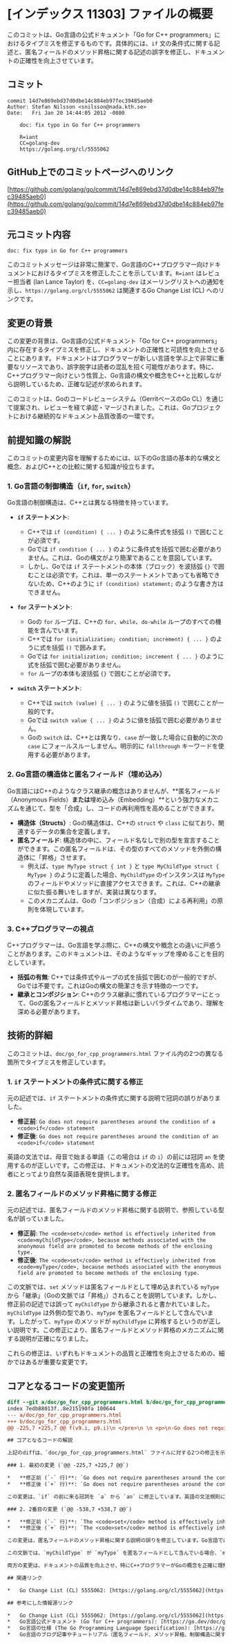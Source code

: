 # [インデックス 11303] ファイルの概要

このコミットは、Go言語の公式ドキュメント「Go for C++ programmers」におけるタイプミスを修正するものです。具体的には、`if` 文の条件式に関する記述と、匿名フィールドのメソッド昇格に関する記述の誤字を修正し、ドキュメントの正確性を向上させています。

## コミット

```
commit 14d7e869ebd37d0dbe14c884eb97fec39485aeb0
Author: Stefan Nilsson <snilsson@nada.kth.se>
Date:   Fri Jan 20 14:44:05 2012 -0800

    doc: fix typo in Go for C++ programmers

    R=iant
    CC=golang-dev
    https://golang.org/cl/5555062
```

## GitHub上でのコミットページへのリンク

[https://github.com/golang/go/commit/14d7e869ebd37d0dbe14c884eb97fec39485aeb0](https://github.com/golang/go/commit/14d7e869ebd37d0dbe14c884eb97fec39485aeb0)

## 元コミット内容

`doc: fix typo in Go for C++ programmers`

このコミットメッセージは非常に簡潔で、Go言語のC++プログラマー向けドキュメントにおけるタイプミスを修正したことを示しています。`R=iant` はレビュー担当者 (Ian Lance Taylor) を、`CC=golang-dev` はメーリングリストへの通知を示し、`https://golang.org/cl/5555062` は関連するGo Change List (CL) へのリンクです。

## 変更の背景

この変更の背景は、Go言語の公式ドキュメント「Go for C++ programmers」内に存在するタイプミスを修正し、ドキュメントの正確性と可読性を向上させることにあります。ドキュメントはプログラマーが新しい言語を学ぶ上で非常に重要なリソースであり、誤字脱字は読者の混乱を招く可能性があります。特に、C++プログラマー向けという性質上、Go言語の構文や概念をC++と比較しながら説明しているため、正確な記述が求められます。

このコミットは、Goのコードレビューシステム（GerritベースのGo CL）を通じて提案され、レビューを経て承認・マージされました。これは、Goプロジェクトにおける継続的なドキュメント品質改善の一環です。

## 前提知識の解説

このコミットの変更内容を理解するためには、以下のGo言語の基本的な構文と概念、およびC++との比較に関する知識が役立ちます。

### 1. Go言語の制御構造（`if`, `for`, `switch`）

Go言語の制御構造は、C++とは異なる特徴を持っています。

*   **`if` ステートメント**:
    *   C++では `if (condition) { ... }` のように条件式を括弧 `()` で囲むことが必須です。
    *   Goでは `if condition { ... }` のように条件式を括弧で囲む必要がありません。これは、Goの構文がより簡潔であることを意図しています。
    *   しかし、Goでは `if` ステートメントの本体（ブロック）を波括弧 `{}` で囲むことは必須です。これは、単一のステートメントであっても省略できないため、C++のように `if (condition) statement;` のような書き方はできません。

*   **`for` ステートメント**:
    *   Goの `for` ループは、C++の `for`、`while`、`do-while` ループのすべての機能を含んでいます。
    *   C++では `for (initialization; condition; increment) { ... }` のように式を括弧 `()` で囲みます。
    *   Goでは `for initialization; condition; increment { ... }` のように式を括弧で囲む必要がありません。
    *   `for` ループの本体も波括弧 `{}` で囲むことが必須です。

*   **`switch` ステートメント**:
    *   C++では `switch (value) { ... }` のように値を括弧 `()` で囲むことが一般的です。
    *   Goでは `switch value { ... }` のように値を括弧で囲む必要がありません。
    *   Goの `switch` は、C++とは異なり、`case` が一致した場合に自動的に次の `case` にフォールスルーしません。明示的に `fallthrough` キーワードを使用する必要があります。

### 2. Go言語の構造体と匿名フィールド（埋め込み）

Go言語にはC++のようなクラス継承の概念はありませんが、**匿名フィールド（Anonymous Fields）**または**埋め込み（Embedding）**という強力なメカニズムを通じて、型を「合成」し、コードの再利用性を高めることができます。

*   **構造体（Structs）**: Goの構造体は、C++の `struct` や `class` に似ており、関連するデータの集合を定義します。
*   **匿名フィールド**: 構造体の中に、フィールド名なしで別の型を宣言することができます。この匿名フィールドは、その型のすべてのメソッドを外側の構造体に「昇格」させます。
    *   例えば、`type MyType struct { int }` と `type MyChildType struct { MyType }` のように定義した場合、`MyChildType` のインスタンスは `MyType` のフィールドやメソッドに直接アクセスできます。これは、C++の継承に似た振る舞いをしますが、実装は異なります。
    *   このメカニズムは、Goの「コンポジション（合成）による再利用」の原則を体現しています。

### 3. C++プログラマーの視点

C++プログラマーは、Go言語を学ぶ際に、C++の構文や概念との違いに戸惑うことがあります。このドキュメントは、そのようなギャップを埋めることを目的としています。

*   **括弧の有無**: C++では条件式やループの式を括弧で囲むのが一般的ですが、Goでは不要です。これはGoの構文の簡潔さを示す特徴の一つです。
*   **継承とコンポジション**: C++のクラス継承に慣れているプログラマーにとって、Goの匿名フィールドとメソッド昇格は新しいパラダイムであり、理解を深める必要があります。

## 技術的詳細

このコミットは、`doc/go_for_cpp_programmers.html` ファイル内の2つの異なる箇所でタイプミスを修正しています。

### 1. `if` ステートメントの条件式に関する修正

元の記述では、`if` ステートメントの条件式に関する説明で冠詞の誤りがありました。

*   **修正前**: `Go does not require parentheses around the condition of a <code>if</code> statement`
*   **修正後**: `Go does not require parentheses around the condition of an <code>if</code> statement`

英語の文法では、母音で始まる単語（この場合は `if` の `i`）の前には冠詞 `an` を使用するのが正しいです。この修正は、ドキュメントの文法的な正確性を高め、読者にとってより自然な英語表現を提供します。

### 2. 匿名フィールドのメソッド昇格に関する修正

元の記述では、匿名フィールドのメソッド昇格に関する説明で、参照している型名が誤っていました。

*   **修正前**: `The <code>set</code> method is effectively inherited from <code>myChildType</code>, because methods associated with the anonymous field are promoted to become methods of the enclosing type.`
*   **修正後**: `The <code>set</code> method is effectively inherited from <code>myType</code>, because methods associated with the anonymous field are promoted to become methods of the enclosing type.`

この文脈では、`set` メソッドは匿名フィールドとして埋め込まれている `myType` から「継承」（Goの文脈では「昇格」）されることを説明しています。しかし、修正前の記述では誤って `myChildType` から継承されると書かれていました。`myChildType` は外側の型であり、`myType` を匿名フィールドとして含んでいます。したがって、`myType` のメソッドが `myChildType` に昇格するというのが正しい説明です。この修正により、匿名フィールドとメソッド昇格のメカニズムに関する説明が正確になりました。

これらの修正は、いずれもドキュメントの品質と正確性を向上させるための、細かではあるが重要な変更です。

## コアとなるコードの変更箇所

```diff
diff --git a/doc/go_for_cpp_programmers.html b/doc/go_for_cpp_programmers.html
index 7edb88013f..8e215190fa 100644
--- a/doc/go_for_cpp_programmers.html
+++ b/doc/go_for_cpp_programmers.html
@@ -225,7 +225,7 @@ f(v9.i, p9.i)\n </pre>\n \n <p>\n-Go does not require parentheses around the condition of a <code>if</code>\n+Go does not require parentheses around the condition of an <code>if</code>\n statement, or the expressions of a <code>for</code> statement, or the value of a\n <code>switch</code> statement.  On the other hand, it does require curly braces\n around the body of an <code>if</code> or <code>for</code> statement.\n@@ -538,7 +538,7 @@ func f2() {\n \n <p>\n The <code>set</code> method is effectively inherited from\n-<code>myChildType</code>, because\n+<code>myType</code>, because\n methods associated with the anonymous field are promoted to become methods\n of the enclosing type.  In this case, because <code>myChildType</code> has an\n anonymous field of type <code>myType</code>, the methods of\n```

## コアとなるコードの解説

上記のdiffは、`doc/go_for_cpp_programmers.html` ファイルに対する2つの修正を示しています。

### 1. 最初の変更 (`@@ -225,7 +225,7 @@`)

*   **修正前 (`-` 行)**: `Go does not require parentheses around the condition of a <code>if</code>`
*   **修正後 (`+` 行)**: `Go does not require parentheses around the condition of an <code>if</code>`

この変更は、`if` の前に来る冠詞を `a` から `an` に修正しています。英語の文法規則に従い、母音で始まる単語（`if`）の前には `an` を使用するのが正しいです。これは純粋に文法的な修正であり、ドキュメントの読みやすさと正確性を向上させます。

### 2. 2番目の変更 (`@@ -538,7 +538,7 @@`)

*   **修正前 (`-` 行)**: `The <code>set</code> method is effectively inherited from <code>myChildType</code>, because`
*   **修正後 (`+` 行)**: `The <code>set</code> method is effectively inherited from <code>myType</code>, because`

この変更は、匿名フィールドのメソッド昇格に関する説明の誤りを修正しています。Go言語では、構造体に匿名フィールドとして別の型を埋め込むと、その埋め込まれた型のメソッドが外側の構造体に「昇格」し、あたかも外側の構造体のメソッドであるかのように呼び出せるようになります。

この文脈では、`myChildType` が `myType` を匿名フィールドとして含んでいる場合、`myType` に定義された `set` メソッドが `myChildType` に昇格します。したがって、`set` メソッドは実質的に `myType` から「継承」される（Goの用語では「昇格」する）と表現するのが正しいです。修正前の `myChildType` から継承されるという記述は、文脈上誤解を招く可能性がありました。この修正により、Goの匿名フィールドとメソッド昇格のメカニズムに関する説明がより正確になりました。

両方の変更は、ドキュメントの品質を向上させ、特にC++プログラマーがGoの概念を正確に理解するのに役立ちます。

## 関連リンク

*   Go Change List (CL) 5555062: [https://golang.org/cl/5555062](https://golang.org/cl/5555062)

## 参考にした情報源リンク

*   Go Change List (CL) 5555062: [https://golang.org/cl/5555062](https://golang.org/cl/5555062)
*   Go言語公式ドキュメント (Go for C++ programmers): [https://go.dev/doc/go_for_cpp_programmers.html](https://go.dev/doc/go_for_cpp_programmers.html) (コミット当時のバージョンとは異なる可能性がありますが、概念は共通です)
*   Go言語の仕様 (The Go Programming Language Specification): [https://go.dev/ref/spec](https://go.dev/ref/spec) (特に「Declarations and scope」や「Method declarations」のセクションが関連します)
*   Go言語のブログ記事やチュートリアル（匿名フィールド、メソッド昇格、制御構造に関する一般的な情報源）
